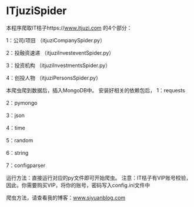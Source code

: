 # ITjuziSpider

本程序爬取IT桔子https://www.itjuzi.com 的4个部分：


1：公司/项目 （itjuziCompanySpider.py）

2：投融资速递 （itjuziInvesteventSpider.py）

3：投资机构 （itjuziInvestmentsSpider.py）

4：创投人物 （itjuziPersonsSpider.py）


本爬虫爬到数据后，插入MongoDB中。
安装好相关的依赖包后，
 1：requests
 
 2：pymongo
 
 3：json
 
 4：time
 
 5：random
 
 6：string
 
 7：configparser

运行方法：直接运行对应的py文件即可开始爬虫。
注意：IT桔子有VIP账号校验，因此，你需要购买VIP，将你的账号，密码写入config.ini文件中

爬虫方法，请查看我的博客：www.siyuanblog.com
